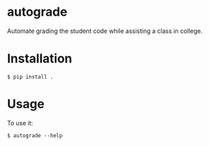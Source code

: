 # autograde

Automate grading the student code while assisting a class in college.


# Installation

    $ pip install .


# Usage

To use it:

    $ autograde --help


